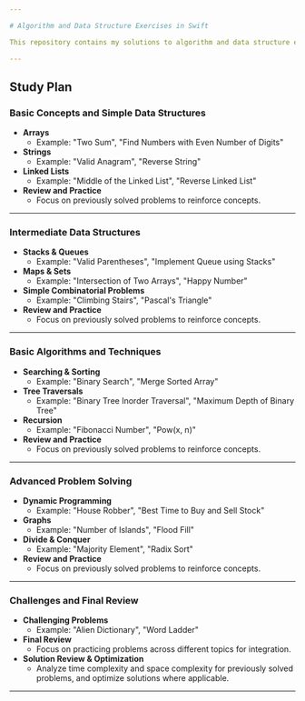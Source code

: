 ```yaml
---

# Algorithm and Data Structure Exercises in Swift

This repository contains my solutions to algorithm and data structure exercises, primarily written in Swift. My goal is to practice and improve my problem-solving skills by solving LeetCode challenges and advancing in algorithmic thinking.

---
```


## Study Plan

### Basic Concepts and Simple Data Structures
- **Arrays**
  - Example: "Two Sum", "Find Numbers with Even Number of Digits"
- **Strings**
  - Example: "Valid Anagram", "Reverse String"
- **Linked Lists**
  - Example: "Middle of the Linked List", "Reverse Linked List"
- **Review and Practice**
  - Focus on previously solved problems to reinforce concepts.

---

### Intermediate Data Structures
- **Stacks & Queues**
  - Example: "Valid Parentheses", "Implement Queue using Stacks"
- **Maps & Sets**
  - Example: "Intersection of Two Arrays", "Happy Number"
- **Simple Combinatorial Problems**
  - Example: "Climbing Stairs", "Pascal's Triangle"
- **Review and Practice**
  - Focus on previously solved problems to reinforce concepts.

---

### Basic Algorithms and Techniques
- **Searching & Sorting**
  - Example: "Binary Search", "Merge Sorted Array"
- **Tree Traversals**
  - Example: "Binary Tree Inorder Traversal", "Maximum Depth of Binary Tree"
- **Recursion**
  - Example: "Fibonacci Number", "Pow(x, n)"
- **Review and Practice**
  - Focus on previously solved problems to reinforce concepts.

---

### Advanced Problem Solving
- **Dynamic Programming**
  - Example: "House Robber", "Best Time to Buy and Sell Stock"
- **Graphs**
  - Example: "Number of Islands", "Flood Fill"
- **Divide & Conquer**
  - Example: "Majority Element", "Radix Sort"
- **Review and Practice**
  - Focus on previously solved problems to reinforce concepts.

---

### Challenges and Final Review
- **Challenging Problems**
  - Example: "Alien Dictionary", "Word Ladder"
- **Final Review**
  - Focus on practicing problems across different topics for integration.
- **Solution Review & Optimization**
  - Analyze time complexity and space complexity for previously solved problems, and optimize solutions where applicable.

---
